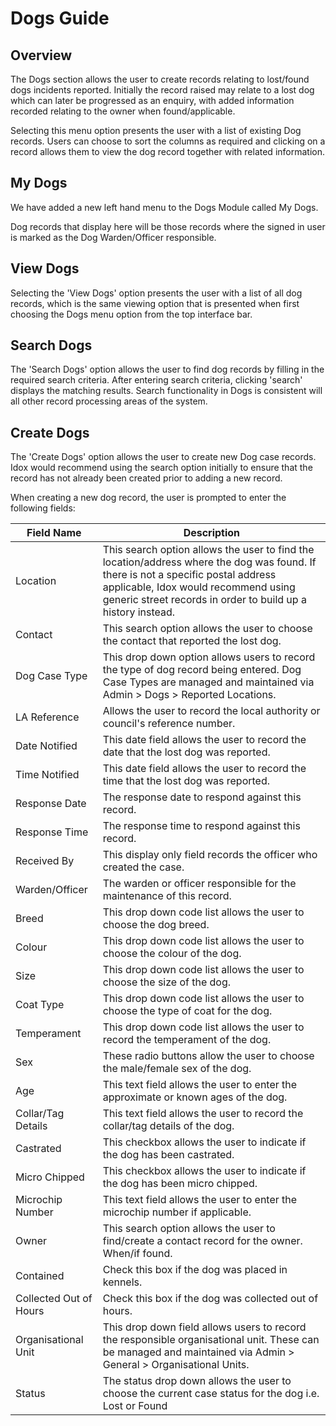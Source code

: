 # Dogs Guide

## Overview

The Dogs section allows the user to create records relating to lost/found dogs incidents reported. Initially the record raised may relate to a lost dog which can later be progressed as an enquiry, with added information recorded relating to the owner when found/applicable.

Selecting this menu option presents the user with a list of existing Dog records. Users can choose to sort the columns as required and clicking on a record allows them to view the dog record together with related information.

## My Dogs

We have added a new left hand menu to the Dogs Module called My Dogs.

Dog records that display here will be those records where the signed in user is marked as the Dog Warden/Officer responsible.

## View Dogs

Selecting the 'View Dogs' option presents the user with a list of all dog records, which is the same viewing option that is presented when first choosing the Dogs menu option from the top interface bar.

## Search Dogs

The 'Search Dogs' option allows the user to find dog records by filling in the required search criteria. After entering search criteria, clicking 'search' displays the matching results. Search functionality in Dogs is consistent will all other record processing areas of the system.

## Create Dogs

The 'Create Dogs' option allows the user to create new Dog case records. Idox would recommend using the search option initially to ensure that the record has not already been created prior to adding a new record.

When creating a new dog record, the user is prompted to enter the following fields:

| Field Name | Description |
|------------|-------------|
| Location | This search option allows the user to find the location/address where the dog was found. If there is not a specific postal address applicable, Idox would recommend using generic street records in order to build up a history instead. |
| Contact | This search option allows the user to choose the contact that reported the lost dog. |
| Dog Case Type | This drop down option allows users to record the type of dog record being entered. Dog Case Types are managed and maintained via Admin > Dogs > Reported Locations. |
| LA Reference | Allows the user to record the local authority or council's reference number. |
| Date Notified | This date field allows the user to record the date that the lost dog was reported. |
| Time Notified | This date field allows the user to record the time that the lost dog was reported. |
| Response Date | The response date to respond against this record. |
| Response Time | The response time to respond against this record. |
| Received By | This display only field records the officer who created the case. |
| Warden/Officer | The warden or officer responsible for the maintenance of this record. |
| Breed | This drop down code list allows the user to choose the dog breed. |
| Colour | This drop down code list allows the user to choose the colour of the dog. |
| Size | This drop down code list allows the user to choose the size of the dog. |
| Coat Type | This drop down code list allows the user to choose the type of coat for the dog. |
| Temperament | This drop down code list allows the user to record the temperament of the dog. |
| Sex | These radio buttons allow the user to choose the male/female sex of the dog. |
| Age | This text field allows the user to enter the approximate or known ages of the dog. |
| Collar/Tag Details | This text field allows the user to record the collar/tag details of the dog. |
| Castrated | This checkbox allows the user to indicate if the dog has been castrated. |
| Micro Chipped | This checkbox allows the user to indicate if the dog has been micro chipped. |
| Microchip Number | This text field allows the user to enter the microchip number if applicable. |
| Owner | This search option allows the user to find/create a contact record for the owner. When/if found. |
| Contained | Check this box if the dog was placed in kennels. |
| Collected Out of Hours | Check this box if the dog was collected out of hours. |
| Organisational Unit | This drop down field allows users to record the responsible organisational unit. These can be managed and maintained via Admin > General > Organisational Units. |
| Status | The status drop down allows the user to choose the current case status for the dog i.e. Lost or Found |